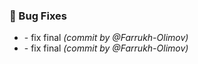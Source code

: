 ### :bug: Bug Fixes
- [](https://github.com/Farrukh-Olimov/Project-Python/commit/7acb1afd67360b2ee0b050171ebd4de59a277b87) - fix final *(commit by @Farrukh-Olimov)*
- [](https://github.com/Farrukh-Olimov/Project-Python/commit/010cf8752c4fc58b28fef71d72c57dec7efcf28e) - fix final *(commit by @Farrukh-Olimov)*

